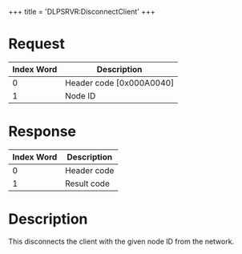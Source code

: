 +++
title = 'DLPSRVR:DisconnectClient'
+++

# Request

| Index Word | Description                |
|------------|----------------------------|
| 0          | Header code \[0x000A0040\] |
| 1          | Node ID                    |

# Response

| Index Word | Description |
|------------|-------------|
| 0          | Header code |
| 1          | Result code |

# Description

This disconnects the client with the given node ID from the network.